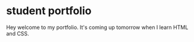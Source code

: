 # student portfolio

Hey welcome to my portfolio. It's coming up tomorrow when I learn HTML and CSS.
